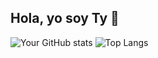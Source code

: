 ## Hola, yo soy Ty 👋

![Your GitHub stats](https://github-readme-stats.vercel.app/api?username=tyy-8&show_icons=true&theme=dark)
![Top Langs](https://github-readme-stats.vercel.app/api/top-langs/?username=tyy-8&layout=compact&langs_count=6&cache_seconds=0&theme=dark)

